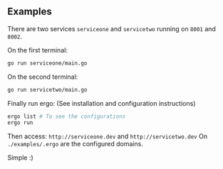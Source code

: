 ## Examples

There are two services `serviceone` and `servicetwo` running on `8001` and `8002`.

On the first terminal:
```bash
go run serviceone/main.go
```

On the second terminal:
```bash
go run servicetwo/main.go
```

Finally run ergo: (See installation and configuration instructions)
```bash
ergo list # To see the configurations
ergo run
```

Then access: `http://serviceone.dev` and `http://servicetwo.dev`
On `./examples/.ergo` are the configured domains.

Simple :)
